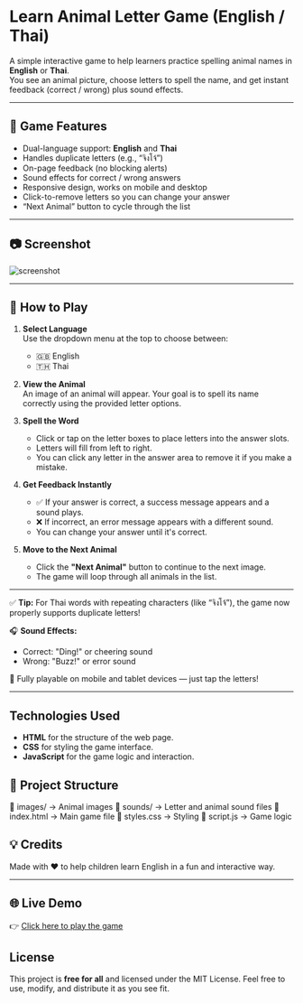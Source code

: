 # Learn Animal Letter Game (English / Thai)

A simple interactive game to help learners practice spelling animal names in **English** or **Thai**.  
You see an animal picture, choose letters to spell the name, and get instant feedback (correct / wrong) plus sound effects.

---

## 🎯 Game Features

- Dual-language support: **English** and **Thai**  
- Handles duplicate letters (e.g., “จิงโจ้”)  
- On-page feedback (no blocking alerts)  
- Sound effects for correct / wrong answers  
- Responsive design, works on mobile and desktop  
- Click-to-remove letters so you can change your answer  
- “Next Animal” button to cycle through the list  

---

## 📷 Screenshot

![screenshot](preview.png) <!-- Add a screenshot file named preview.png if you have one -->

---
## 🚀 How to Play

1. **Select Language**  
   Use the dropdown menu at the top to choose between:
   - 🇬🇧 English
   - 🇹🇭 Thai

2. **View the Animal**  
   An image of an animal will appear. Your goal is to spell its name correctly using the provided letter options.

3. **Spell the Word**  
   - Click or tap on the letter boxes to place letters into the answer slots.
   - Letters will fill from left to right.
   - You can click any letter in the answer area to remove it if you make a mistake.

4. **Get Feedback Instantly**  
   - ✅ If your answer is correct, a success message appears and a sound plays.
   - ❌ If incorrect, an error message appears with a different sound.
   - You can change your answer until it's correct.

5. **Move to the Next Animal**  
   - Click the **"Next Animal"** button to continue to the next image.
   - The game will loop through all animals in the list.

---

✅ **Tip:** For Thai words with repeating characters (like “จิงโจ้”), the game now properly supports duplicate letters!

🎧 **Sound Effects:**
- Correct: "Ding!" or cheering sound  
- Wrong: "Buzz!" or error sound

📱 Fully playable on mobile and tablet devices — just tap the letters!


---

## Technologies Used

- **HTML** for the structure of the web page.
- **CSS** for styling the game interface.
- **JavaScript** for the game logic and interaction.


## 📁 Project Structure

📁 images/ → Animal images
📁 sounds/ → Letter and animal sound files
📄 index.html → Main game file
📄 styles.css → Styling
📄 script.js → Game logic



## 💡 Credits

Made with ❤️ to help children learn English in a fun and interactive way.

---

## 🌐 Live Demo

👉 [Click here to play the game](https://allimist.github.io/Learn-Animal-Letters-English-and-Thai/)

## License

This project is **free for all** and licensed under the MIT License. Feel free to use, modify, and distribute it as you see fit.
